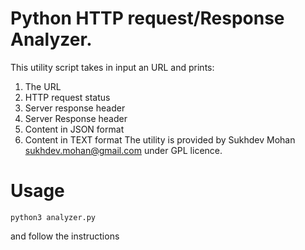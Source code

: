 # Python HTTP request/Response Analyzer.
This utility script takes in input an URL and prints:
1. The URL
2. HTTP request status
3. Server response header
4. Server Response header
5. Content in JSON format
6. Content in TEXT format
The utility is provided by Sukhdev Mohan <sukhdev.mohan@gmail.com> under GPL licence.

# Usage
```
python3 analyzer.py
```
and follow the instructions
